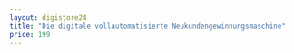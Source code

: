```yaml
---
layout: digistore24
title: "Die digitale vollautomatisierte Neukundengewinnungsmaschine"
price: 199
---
```

